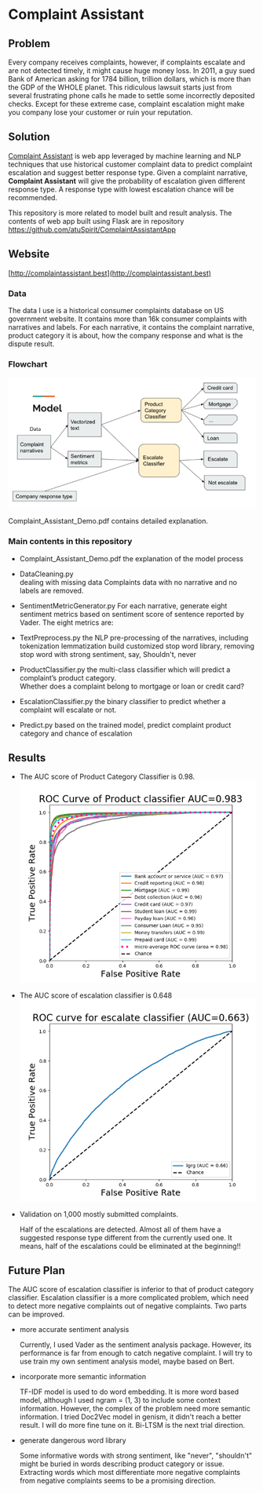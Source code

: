 # Complaint Assistant

## Problem
Every company receives complaints, however, if complaints escalate and are not 
detected timely, it might cause huge money loss. In 2011, a guy sued Bank of 
American asking for 1784 billion, trillion dollars, which is more than the 
GDP of the WHOLE planet.  This ridiculous lawsuit starts just from several 
frustrating phone calls he made to settle some incorrectly deposited checks. 
Except for these extreme case, complaint escalation might make 
you company lose your customer or ruin your reputation.   

## Solution
[Complaint Assistant](http://complaintassistant.best) is web app leveraged by machine learning and NLP techniques
 that use historical customer complaint data to predict complaint escalation and 
suggest better response type.  Given a complaint narrative, **Complaint Assistant**
will give the probability of escalation given different response type.  A response
type with lowest escalation chance will be recommended. 

This repository is more related to model built and result analysis. The contents 
of web app built using Flask are in repository https://github.com/atuSpirit/ComplaintAssistantApp

## Website
[http://complaintassistant.best](http://complaintassistant.best)

### Data
The data I use is a historical consumer complaints database on US government website.
It contains more than 16k consumer complaints with narratives and labels.  For each
narrative, it contains the complaint narrative, product category it is about, how the
company response and what is the dispute result.  

### Flowchart
![Project Flowchart](figs/ModelFlowChart.png)


Complaint_Assistant_Demo.pdf contains detailed explanation.

### Main contents in this repository
- Complaint_Assistant_Demo.pdf
    the explanation of the model process
    
- DataCleaning.py  
    dealing with missing data
    Complaints data with no narrative and no labels are removed.
    
- SentimentMetricGenerator.py
    For each narrative, generate eight sentiment metrics based on sentiment score
     of sentence reported by Vader.
    The eight metrics are:
     
    
- TextPreprocess.py
    the NLP pre-processing of the narratives, including 
         tokenization
         lemmatization
         build customized stop word library, removing stop word with strong sentiment, say, Shouldn't, never
         
- ProductClassifier.py
    the multi-class classifier which will predict a complaint’s product category.  
    Whether does a complaint belong to mortgage or loan or credit card? 
    
- EscalationClassifier.py
    the binary classifier to predict whether a complaint will escalate or not. 
    
- Predict.py
    based on the trained model, predict complaint product category and chance of
    escalation
    
## Results
- The AUC score of Product Category Classifier is 0.98.
![](figs/ROC_Curve_Product.png)

- The AUC score of escalation classifier is 0.648
![](figs/roc_escalation_classifier_lgrg.png)

- Validation on 1,000 mostly submitted complaints.

    Half of the escalations are detected. Almost all of them have a suggested
response type different from the currently used one.  It means, 
half of the escalations could be eliminated at the beginning!!

## Future Plan
The AUC score of escalation classifier is inferior to that of product category 
classifier.  Escalation classifier is a more complicated problem, which need to 
detect more negative complaints out of negative complaints. Two parts can be 
improved. 

- more accurate sentiment analysis

    Currently, I used Vader as the sentiment analysis package. However, its 
    performance is far from enough to catch negative complaint.  I will try
    to use train my own sentiment analysis model, maybe based on Bert.
    
- incorporate more semantic information

    TF-IDF model is used to do word embedding.  It is more word based model, 
    although I used ngram = (1, 3) to include some context information. However, 
    the complex of the problem need more semantic information. I tried Doc2Vec
    model in genism, it didn't reach a better result. I will do more fine tune
    on it.  Bi-LTSM is the next trial direction. 
    
- generate dangerous word library

    Some informative words with strong sentiment, like "never", "shouldn't" might be 
    buried in words describing product category or issue. Extracting words which 
    most differentiate more negative complaints from negative complaints seems to 
    be a promising direction. 
